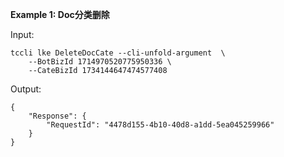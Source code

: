 **Example 1: Doc分类删除**



Input: 

```
tccli lke DeleteDocCate --cli-unfold-argument  \
    --BotBizId 1714970520775950336 \
    --CateBizId 1734144647474577408
```

Output: 
```
{
    "Response": {
        "RequestId": "4478d155-4b10-40d8-a1dd-5ea045259966"
    }
}
```

